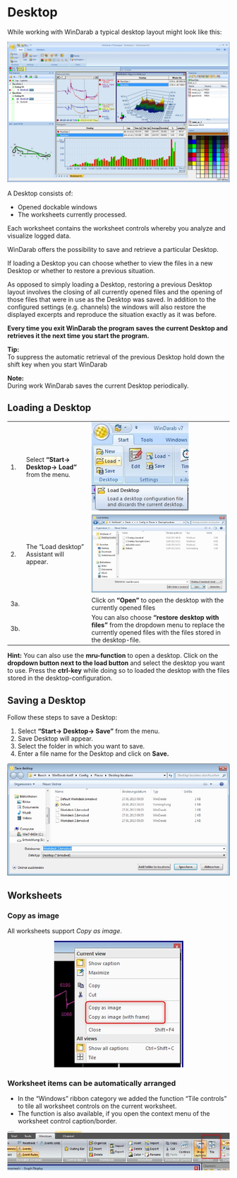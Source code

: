 # Desktop

While working with WinDarab a typical desktop layout might look like this:

![Desktop Layout](images/Component&#32;Constellation.jpg)

A Desktop consists of:

- Opened dockable windows
- The worksheets currently processed.

Each worksheet contains the worksheet controls whereby you analyze and visualize logged data.

WinDarab offers the possibility to save and retrieve a particular Desktop.

If loading a Desktop you can choose whether to view the files in a new Desktop or whether to restore a previous situation.

As opposed to simply loading a Desktop, restoring a previous Desktop layout involves the closing of all currently opened files and the opening of those files that were in use as the Desktop was saved. In addition to the configured settings (e.g. channels) the windows will also restore the displayed excerpts and reproduce the situation exactly as it was before.

**Every time you exit WinDarab the program saves the current Desktop and retrieves it the next time you start the program.**

**Tip:**  
To suppress the automatic retrieval of the previous Desktop hold down the shift key when you start WinDarab

**Note:**  
During work WinDarab saves the current Desktop periodically.

## Loading a Desktop

||||
|---|---|---|
|1.|Select **“Start&rarr; Desktop&rarr; Load”** from the menu.|![Load Desktop](images/Menu.jpg)|
|2.|The “Load desktop” Assistant will appear.|![Load Desktop](images/Load&#32;Desktop.jpg)|
|3a.||Click on **“Open”** to open the desktop with the currently opened files|
|3b.||You can also choose **“restore desktop with files”** from the dropdown menu to replace the currently opened files with the files stored in the desktop-file.||

**Hint:**
You can also use the **mru-function** to open a desktop. Click on the **dropdown button next to the load button** and select the desktop you want to use. Press the **ctrl-key** while doing so to loaded the desktop with the files stored in the desktop-configuration.

## **Saving a Desktop**

Follow these steps to save a Desktop:

1. Select **“Start&rarr; Desktop&rarr; Save”** from the menu.
2. Save Desktop will appear.
3. Select the folder in which you want to save.
4. Enter a file name for the Desktop and click on **Save.**

<p align="center">
<img src="images/save desktop.jpg">
</p>

## Worksheets

### Copy as image

All worksheets support _Copy as image_.
<p align="center">
<img src="images/Oscilloscope Copy As Image.jpg">
</p>

### Worksheet items can be automatically arranged

- In the “Windows” ribbon category we added the function “Tile controls” to tile all worksheet controls on the current worksheet.
- The function is also available, if you open the context menu of the worksheet control caption/border.

<p align="center">
<img src="images/Windows Ribbon Tile Controls.jpg">
</p>
